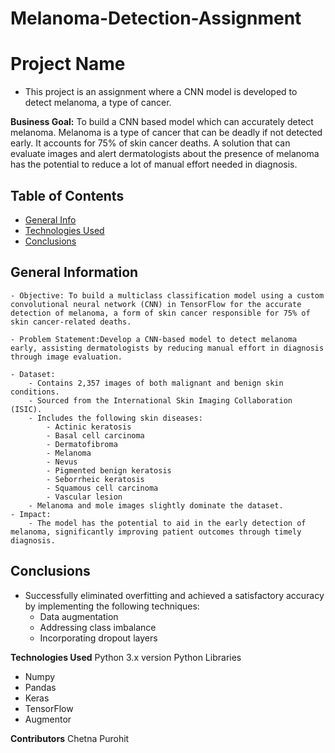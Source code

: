 # Melanoma-Detection-Assignment

# Project Name
- This project is an assignment where a CNN model is developed to detect melanoma, a type of cancer. 

**Business Goal:**
To build a CNN based model which can accurately detect melanoma. Melanoma is a type of cancer that can be deadly if not detected early. It accounts for 75% of skin cancer deaths. A solution that can evaluate images and alert dermatologists about the presence of melanoma has the potential to reduce a lot of manual effort needed in diagnosis.


## Table of Contents
* [General Info](#general-information)
* [Technologies Used](#technologies-used)
* [Conclusions](#conclusions)

## General Information
    - Objective: To build a multiclass classification model using a custom convolutional neural network (CNN) in TensorFlow for the accurate detection of melanoma, a form of skin cancer responsible for 75% of skin cancer-related deaths.

    - Problem Statement:Develop a CNN-based model to detect melanoma early, assisting dermatologists by reducing manual effort in diagnosis through image evaluation.

    - Dataset:
        - Contains 2,357 images of both malignant and benign skin conditions.
        - Sourced from the International Skin Imaging Collaboration (ISIC).
        - Includes the following skin diseases:
            - Actinic keratosis
            - Basal cell carcinoma
            - Dermatofibroma
            - Melanoma
            - Nevus
            - Pigmented benign keratosis
            - Seborrheic keratosis
            - Squamous cell carcinoma
            - Vascular lesion
        - Melanoma and mole images slightly dominate the dataset.
    - Impact:
        - The model has the potential to aid in the early detection of melanoma, significantly improving patient outcomes through timely diagnosis.

## Conclusions
- Successfully eliminated overfitting and achieved a satisfactory accuracy by implementing the following techniques:
    - Data augmentation
    - Addressing class imbalance
    - Incorporating dropout layers

**Technologies Used** 
Python 3.x version
  Python Libraries
  - Numpy
  - Pandas
  - Keras
  - TensorFlow
  - Augmentor

    
**Contributors**
Chetna Purohit
